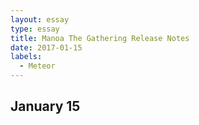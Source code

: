 ```yaml
---
layout: essay
type: essay
title: Manoa The Gathering Release Notes
date: 2017-01-15
labels:
  - Meteor
---
```

## January 15
